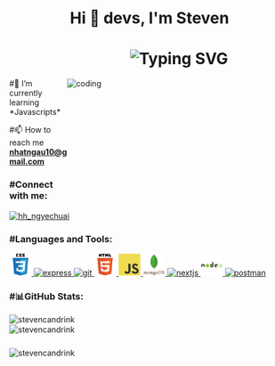 <h1 align="center">Hi 👋 devs, I'm Steven</h1>
<h1 align="center"><span>&nbsp;</span><span>&nbsp;</span><span>&nbsp;</span><span>&nbsp;</span><span>&nbsp;</span><span>&nbsp;</span><span>&nbsp;</span><span>&nbsp;</span><span>&nbsp;</span><span>&nbsp;</span><span>&nbsp;</span><span>&nbsp;</span><span>&nbsp;</span><span>&nbsp;</span><span>&nbsp;</span> <img src="https://readme-typing-svg.herokuapp.com?font=VT323&size=30&pause=1000&color=F77EBE&multiline=true&width=435&lines=I'm+a+Full-Stack+Developer" alt="Typing SVG" /></h1>
<img align="right" alt="coding" width = "400" height ="200" src="https://gifer.com/embed/5YPk">
#🌱 I’m currently learning *Javascripts*

#📫 How to reach me **nhatngau10@gmail.com**

<h3 align="left">#Connect with me:</h3>
<p align="left">
<a href="https://instagram.com/hh_ngyechuai" target="blank"><img align="center" src="https://giphy.com/stickers/instagram-insta-hhvproduction-jqVUX17Ze8mw0nXBbJ" alt="hh_ngyechuai" height="30" width="40" /></a>
</p>

<h3 align="left">#Languages and Tools:</h3>
<p align="left"> <a href="https://www.w3schools.com/css/" target="_blank" rel="noreferrer"> <img src="https://raw.githubusercontent.com/devicons/devicon/master/icons/css3/css3-original-wordmark.svg" alt="css3" width="40" height="40"/> </a> <a href="https://expressjs.com" target="_blank" rel="noreferrer"> <img src="https://img.shields.io/badge/express.js-%23404d59.svg?style=for-the-badge&logo=express&logoColor=%2361DAFB" alt="express" width="40" height="40"/> </a> <a href="https://git-scm.com/" target="_blank" rel="noreferrer"> <img src="https://www.vectorlogo.zone/logos/git-scm/git-scm-icon.svg" alt="git" width="40" height="40"/> </a> <a href="https://www.w3.org/html/" target="_blank" rel="noreferrer"> <img src="https://raw.githubusercontent.com/devicons/devicon/master/icons/html5/html5-original-wordmark.svg" alt="html5" width="40" height="40"/> </a> <a href="https://developer.mozilla.org/en-US/docs/Web/JavaScript" target="_blank" rel="noreferrer"> <img src="https://raw.githubusercontent.com/devicons/devicon/master/icons/javascript/javascript-original.svg" alt="javascript" width="40" height="40"/> </a> <a href="https://www.mongodb.com/" target="_blank" rel="noreferrer"> <img src="https://raw.githubusercontent.com/devicons/devicon/master/icons/mongodb/mongodb-original-wordmark.svg" alt="mongodb" width="40" height="40"/> </a> <a href="https://nextjs.org/" target="_blank" rel="noreferrer"> <img src="https://img.shields.io/badge/Next-black?style=for-the-badge&logo=next.js&logoColor=white" alt="nextjs" width="40" height="40"/> </a> <a href="https://nodejs.org" target="_blank" rel="noreferrer"> <img src="https://raw.githubusercontent.com/devicons/devicon/master/icons/nodejs/nodejs-original-wordmark.svg" alt="nodejs" width="40" height="40"/> </a> <a href="https://postman.com" target="_blank" rel="noreferrer"> <img src="https://www.vectorlogo.zone/logos/getpostman/getpostman-icon.svg" alt="postman" width="40" height="40"/> </a> </p>
<h3 align="left">#📊GitHub Stats:</h3>

<p><img align="left" width= "400" src="https://github-readme-stats.vercel.app/api?username=StevenCanDrink&theme=dracula&hide_border=true&include_all_commits=false&count_private=true" alt="stevencandrink" /><img align="center" width="400" height = "160" src="https://github-readme-streak-stats.herokuapp.com/?user=StevenCanDrink&theme=dracula&hide_border=true" alt="stevencandrink" /></p>

<h3 align="left" height="70">      </h3>
<p><img align="center" src="https://github-readme-stats.vercel.app/api/top-langs/?username=StevenCanDrink&theme=dracula&hide_border=true&include_all_commits=false&count_private=true&layout=compact" alt="stevencandrink" /></p>



